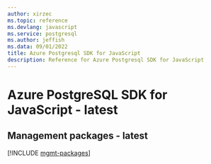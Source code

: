 ```yaml
---
author: xirzec
ms.topic: reference
ms.devlang: javascript
ms.service: postgresql
ms.author: jeffish
ms.data: 09/01/2022
title: Azure Postgresql SDK for JavaScript
description: Reference for Azure Postgresql SDK for JavaScript
---
```

# Azure PostgreSQL SDK for JavaScript - latest

## Management packages - latest
[!INCLUDE [mgmt-packages](postgresql-mgmt-index.md)]